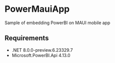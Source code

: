 # PowerMauiApp
Sample of embedding PowerBI on MAUI mobile app

## Requirements
- .NET 8.0.0-preview.6.23329.7
- Microsoft.PowerBI.Api 4.13.0
